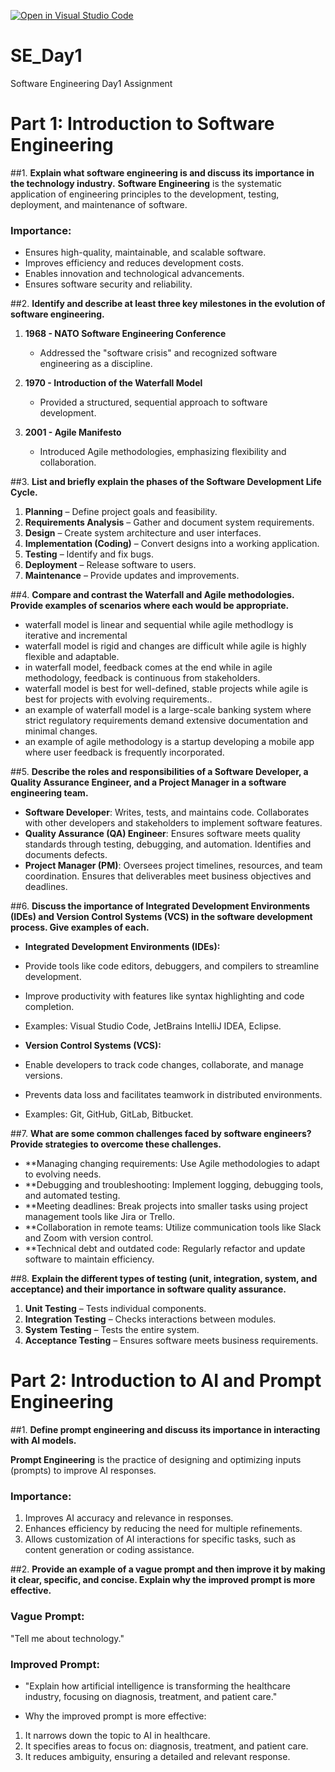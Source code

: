 [![Open in Visual Studio Code](https://classroom.github.com/assets/open-in-vscode-2e0aaae1b6195c2367325f4f02e2d04e9abb55f0b24a779b69b11b9e10269abc.svg)](https://classroom.github.com/online_ide?assignment_repo_id=18457323&assignment_repo_type=AssignmentRepo)
# SE_Day1
Software Engineering Day1 Assignment

# **Part 1: Introduction to Software Engineering**

##1. **Explain what software engineering is and discuss its importance in the technology industry.**
**Software Engineering** is the systematic application of engineering principles to the development, testing, deployment, and maintenance of software. 

### **Importance:**
- Ensures high-quality, maintainable, and scalable software.
- Improves efficiency and reduces development costs.
- Enables innovation and technological advancements.
- Ensures software security and reliability.

##2. **Identify and describe at least three key milestones in the evolution of software engineering.**
1. **1968 - NATO Software Engineering Conference**  
   - Addressed the "software crisis" and recognized software engineering as a discipline.

2. **1970 - Introduction of the Waterfall Model**  
   - Provided a structured, sequential approach to software development.

3. **2001 - Agile Manifesto**  
   - Introduced Agile methodologies, emphasizing flexibility and collaboration.

##3. **List and briefly explain the phases of the Software Development Life Cycle.**
1. **Planning** – Define project goals and feasibility.
2. **Requirements Analysis** – Gather and document system requirements.
3. **Design** – Create system architecture and user interfaces.
4. **Implementation (Coding)** – Convert designs into a working application.
5. **Testing** – Identify and fix bugs.
6. **Deployment** – Release software to users.
7. **Maintenance** – Provide updates and improvements.

##4. **Compare and contrast the Waterfall and Agile methodologies. Provide examples of scenarios where each would be appropriate.**
- waterfall model is linear and sequential while agile methodlogy is iterative and incremental
- waterfall model is rigid and changes are difficult while agile is highly flexible and adaptable.
- in waterfall model, feedback comes at the end while in agile methodology, feedback is continuous from stakeholders.
- waterfall model is best for well-defined, stable projects while agile is best for projects with evolving requirements..
- an example of waterfall model is a large-scale banking system where strict regulatory requirements demand extensive documentation and minimal changes.
- an example of agile methodology is a startup developing a mobile app where user feedback is frequently incorporated.

##5. **Describe the roles and responsibilities of a Software Developer, a Quality Assurance Engineer, and a Project Manager in a software engineering team.**
- **Software Developer**: Writes, tests, and maintains code. Collaborates with other developers and stakeholders to implement software features.
- **Quality Assurance (QA) Engineer**: Ensures software meets quality standards through testing, debugging, and automation. Identifies and documents defects.
- **Project Manager (PM)**: Oversees project timelines, resources, and team coordination. Ensures that deliverables meet business objectives and deadlines.

##6. **Discuss the importance of Integrated Development Environments (IDEs) and Version Control Systems (VCS) in the software development process. Give examples of each.**
- **Integrated Development Environments (IDEs):**

- Provide tools like code editors, debuggers, and compilers to streamline development.
- Improve productivity with features like syntax highlighting and code completion.
- Examples: Visual Studio Code, JetBrains IntelliJ IDEA, Eclipse.

- **Version Control Systems (VCS):**

- Enable developers to track code changes, collaborate, and manage versions.
- Prevents data loss and facilitates teamwork in distributed environments.
- Examples: Git, GitHub, GitLab, Bitbucket.

##7. **What are some common challenges faced by software engineers? Provide strategies to overcome these challenges.**

- **Managing changing requirements: Use Agile methodologies to adapt to evolving needs.
- **Debugging and troubleshooting: Implement logging, debugging tools, and automated testing.
- **Meeting deadlines: Break projects into smaller tasks using project management tools like Jira or Trello.
- **Collaboration in remote teams: Utilize communication tools like Slack and Zoom with version control.
- **Technical debt and outdated code: Regularly refactor and update software to maintain efficiency.

##8. **Explain the different types of testing (unit, integration, system, and acceptance) and their importance in software quality assurance.**
1. **Unit Testing** – Tests individual components.  
2. **Integration Testing** – Checks interactions between modules.  
3. **System Testing** – Tests the entire system.  
4. **Acceptance Testing** – Ensures software meets business requirements.

# **Part 2: Introduction to AI and Prompt Engineering**


##1. **Define prompt engineering and discuss its importance in interacting with AI models.**

**Prompt Engineering** is the practice of designing and optimizing inputs (prompts) to improve AI responses.

### Importance:

1. Improves AI accuracy and relevance in responses.
2. Enhances efficiency by reducing the need for multiple refinements.
3. Allows customization of AI interactions for specific tasks, such as content generation or coding assistance.

##2. **Provide an example of a vague prompt and then improve it by making it clear, specific, and concise. Explain why the improved prompt is more effective.**

### Vague Prompt:
"Tell me about technology."

### Improved Prompt:
- "Explain how artificial intelligence is transforming the healthcare industry, focusing on diagnosis, treatment, and patient care."

- Why the improved prompt is more effective:

1. It narrows down the topic to AI in healthcare.
2. It specifies areas to focus on: diagnosis, treatment, and patient care.
3. It reduces ambiguity, ensuring a detailed and relevant response.
